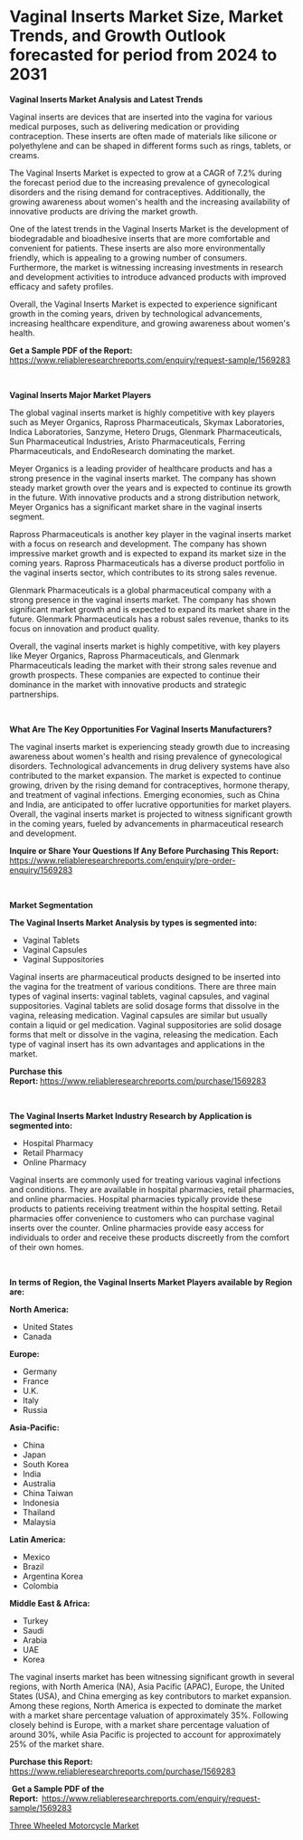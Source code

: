 <p><h1>Vaginal Inserts Market Size, Market Trends, and Growth Outlook forecasted for period from 2024 to 2031</h1></p><p><strong>Vaginal Inserts Market Analysis and Latest Trends</strong></p>
<p><p>Vaginal inserts are devices that are inserted into the vagina for various medical purposes, such as delivering medication or providing contraception. These inserts are often made of materials like silicone or polyethylene and can be shaped in different forms such as rings, tablets, or creams. </p><p>The Vaginal Inserts Market is expected to grow at a CAGR of 7.2% during the forecast period due to the increasing prevalence of gynecological disorders and the rising demand for contraceptives. Additionally, the growing awareness about women's health and the increasing availability of innovative products are driving the market growth.</p><p>One of the latest trends in the Vaginal Inserts Market is the development of biodegradable and bioadhesive inserts that are more comfortable and convenient for patients. These inserts are also more environmentally friendly, which is appealing to a growing number of consumers. Furthermore, the market is witnessing increasing investments in research and development activities to introduce advanced products with improved efficacy and safety profiles.</p><p>Overall, the Vaginal Inserts Market is expected to experience significant growth in the coming years, driven by technological advancements, increasing healthcare expenditure, and growing awareness about women's health.</p></p>
<p><strong>Get a Sample PDF of the Report:&nbsp;</strong> <a href="https://www.reliableresearchreports.com/enquiry/request-sample/1569283">https://www.reliableresearchreports.com/enquiry/request-sample/1569283</a></p>
<p>&nbsp;</p>
<p><strong>Vaginal Inserts Major Market Players</strong></p>
<p><p>The global vaginal inserts market is highly competitive with key players such as Meyer Organics, Rapross Pharmaceuticals, Skymax Laboratories, Indica Laboratories, Sanzyme, Hetero Drugs, Glenmark Pharmaceuticals, Sun Pharmaceutical Industries, Aristo Pharmaceuticals, Ferring Pharmaceuticals, and EndoResearch dominating the market.</p><p>Meyer Organics is a leading provider of healthcare products and has a strong presence in the vaginal inserts market. The company has shown steady market growth over the years and is expected to continue its growth in the future. With innovative products and a strong distribution network, Meyer Organics has a significant market share in the vaginal inserts segment.</p><p>Rapross Pharmaceuticals is another key player in the vaginal inserts market with a focus on research and development. The company has shown impressive market growth and is expected to expand its market size in the coming years. Rapross Pharmaceuticals has a diverse product portfolio in the vaginal inserts sector, which contributes to its strong sales revenue.</p><p>Glenmark Pharmaceuticals is a global pharmaceutical company with a strong presence in the vaginal inserts market. The company has shown significant market growth and is expected to expand its market share in the future. Glenmark Pharmaceuticals has a robust sales revenue, thanks to its focus on innovation and product quality.</p><p>Overall, the vaginal inserts market is highly competitive, with key players like Meyer Organics, Rapross Pharmaceuticals, and Glenmark Pharmaceuticals leading the market with their strong sales revenue and growth prospects. These companies are expected to continue their dominance in the market with innovative products and strategic partnerships.</p></p>
<p>&nbsp;</p>
<p><strong>What Are The Key Opportunities For Vaginal Inserts Manufacturers?</strong></p>
<p><p>The vaginal inserts market is experiencing steady growth due to increasing awareness about women's health and rising prevalence of gynecological disorders. Technological advancements in drug delivery systems have also contributed to the market expansion. The market is expected to continue growing, driven by the rising demand for contraceptives, hormone therapy, and treatment of vaginal infections. Emerging economies, such as China and India, are anticipated to offer lucrative opportunities for market players. Overall, the vaginal inserts market is projected to witness significant growth in the coming years, fueled by advancements in pharmaceutical research and development.</p></p>
<p><strong>Inquire or Share Your Questions If Any Before Purchasing This Report:</strong> <a href="https://www.reliableresearchreports.com/enquiry/pre-order-enquiry/1569283">https://www.reliableresearchreports.com/enquiry/pre-order-enquiry/1569283</a></p>
<p>&nbsp;</p>
<p><strong>Market Segmentation</strong></p>
<p><strong>The Vaginal Inserts Market Analysis by types is segmented into:</strong></p>
<p><ul><li>Vaginal Tablets</li><li>Vaginal Capsules</li><li>Vaginal Suppositories</li></ul></p>
<p><p>Vaginal inserts are pharmaceutical products designed to be inserted into the vagina for the treatment of various conditions. There are three main types of vaginal inserts: vaginal tablets, vaginal capsules, and vaginal suppositories. Vaginal tablets are solid dosage forms that dissolve in the vagina, releasing medication. Vaginal capsules are similar but usually contain a liquid or gel medication. Vaginal suppositories are solid dosage forms that melt or dissolve in the vagina, releasing the medication. Each type of vaginal insert has its own advantages and applications in the market.</p></p>
<p><strong>Purchase this Report:&nbsp;</strong><a href="https://www.reliableresearchreports.com/purchase/1569283">https://www.reliableresearchreports.com/purchase/1569283</a></p>
<p>&nbsp;</p>
<p><strong>The Vaginal Inserts Market Industry Research by Application is segmented into:</strong></p>
<p><ul><li>Hospital Pharmacy</li><li>Retail Pharmacy</li><li>Online Pharmacy</li></ul></p>
<p><p>Vaginal inserts are commonly used for treating various vaginal infections and conditions. They are available in hospital pharmacies, retail pharmacies, and online pharmacies. Hospital pharmacies typically provide these products to patients receiving treatment within the hospital setting. Retail pharmacies offer convenience to customers who can purchase vaginal inserts over the counter. Online pharmacies provide easy access for individuals to order and receive these products discreetly from the comfort of their own homes.</p></p>
<p>&nbsp;</p>
<p><strong>In terms of Region, the Vaginal Inserts Market Players available by Region are:</strong></p>
<p>
    <p> <strong> North America: </strong>
        <ul>
            <li>United States</li>
            <li>Canada</li>
        </ul>
        </p> 
    <p> <strong> Europe: </strong>
        <ul>
            <li>Germany</li>
            <li>France</li>
            <li>U.K.</li>
            <li>Italy</li>
            <li>Russia</li>
        </ul>
        </p> 
    <p> <strong> Asia-Pacific: </strong>
        <ul>
            <li>China</li>
            <li>Japan</li>
            <li>South Korea</li>
            <li>India</li>
            <li>Australia</li>
            <li>China Taiwan</li>
            <li>Indonesia</li>
            <li>Thailand</li>
            <li>Malaysia</li>
        </ul>
        </p> 
    <p> <strong> Latin America: </strong>
        <ul>
            <li>Mexico</li>
            <li>Brazil</li>
            <li>Argentina Korea</li>
            <li>Colombia</li>
        </ul>
        </p> 
    <p> <strong> Middle East & Africa: </strong>
        <ul>
            <li>Turkey</li>
            <li>Saudi</li>
            <li>Arabia</li>
            <li>UAE</li>
            <li>Korea</li>
        </ul>
    </p>
    </p>
<p><p>The vaginal inserts market has been witnessing significant growth in several regions, with North America (NA), Asia Pacific (APAC), Europe, the United States (USA), and China emerging as key contributors to market expansion. Among these regions, North America is expected to dominate the market with a market share percentage valuation of approximately 35%. Following closely behind is Europe, with a market share percentage valuation of around 30%, while Asia Pacific is projected to account for approximately 25% of the market share.</p></p>
<p><strong>Purchase this Report: </strong><a href="https://www.reliableresearchreports.com/purchase/1569283">https://www.reliableresearchreports.com/purchase/1569283</a></p>
<p>&nbsp;<strong>Get a Sample PDF of the Report:&nbsp;&nbsp;</strong><a href="https://www.reliableresearchreports.com/enquiry/request-sample/1569283">https://www.reliableresearchreports.com/enquiry/request-sample/1569283</a></p>
<p><strong></strong></p>
<p><p><a href="https://github.com/mancsybtousav/Market-Research-Report-List-1/blob/main/three-wheeled-motorcycle-market.md">Three Wheeled Motorcycle Market</a></p></p>